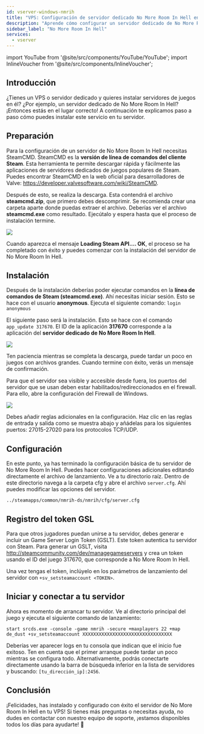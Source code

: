 ```yaml
---
id: vserver-windows-nmrih
title: "VPS: Configuración de servidor dedicado No More Room In Hell en Windows"
description: "Aprende cómo configurar un servidor dedicado de No More Room In Hell en tu VPS o servidor dedicado de forma rápida y eficiente → Aprende más ahora"
sidebar_label: "No More Room In Hell"
services:
  - vserver
---
```


import YouTube from '@site/src/components/YouTube/YouTube';
import InlineVoucher from '@site/src/components/InlineVoucher';

## Introducción
¿Tienes un VPS o servidor dedicado y quieres instalar servidores de juegos en él? ¿Por ejemplo, un servidor dedicado de No More Room In Hell? ¡Entonces estás en el lugar correcto! A continuación te explicamos paso a paso cómo puedes instalar este servicio en tu servidor.

<InlineVoucher />

## Preparación

Para la configuración de un servidor de No More Room In Hell necesitas SteamCMD. SteamCMD es la **versión de línea de comandos del cliente Steam**. Esta herramienta te permite descargar rápida y fácilmente las aplicaciones de servidores dedicados de juegos populares de Steam. Puedes encontrar SteamCMD en la web oficial para desarrolladores de Valve: https://developer.valvesoftware.com/wiki/SteamCMD. 

Después de esto, se realiza la descarga. Esta contendrá el archivo **steamcmd.zip**, que primero debes descomprimir. Se recomienda crear una carpeta aparte donde puedas extraer el archivo. Deberías ver el archivo **steamcmd.exe** como resultado. Ejecútalo y espera hasta que el proceso de instalación termine.

![](https://screensaver01.zap-hosting.com/index.php/s/7Hib2ZgaYWTsRNE/preview)

Cuando aparezca el mensaje **Loading Steam API.... OK**, el proceso se ha completado con éxito y puedes comenzar con la instalación del servidor de No More Room In Hell.



## Instalación

Después de la instalación deberías poder ejecutar comandos en la **línea de comandos de Steam (steamcmd.exe)**. Ahí necesitas iniciar sesión. Esto se hace con el usuario **anonymous**. Ejecuta el siguiente comando: `login anonymous`

El siguiente paso será la instalación. Esto se hace con el comando `app_update 317670`. El ID de la aplicación **317670** corresponde a la aplicación del **servidor dedicado de No More Room In Hell**.

![](https://screensaver01.zap-hosting.com/index.php/s/cgMfJdL5DNNxjrf/preview)

Ten paciencia mientras se completa la descarga, puede tardar un poco en juegos con archivos grandes. Cuando termine con éxito, verás un mensaje de confirmación.

Para que el servidor sea visible y accesible desde fuera, los puertos del servidor que se usan deben estar habilitados/redireccionados en el firewall. Para ello, abre la configuración del Firewall de Windows.

![](https://screensaver01.zap-hosting.com/index.php/s/EM32i73TLcn32Mc/preview)

Debes añadir reglas adicionales en la configuración. Haz clic en las reglas de entrada y salida como se muestra abajo y añádelas para los siguientes puertos: 27015-27020 para los protocolos TCP/UDP.



## Configuración

En este punto, ya has terminado la configuración básica de tu servidor de No More Room In Hell. Puedes hacer configuraciones adicionales editando directamente el archivo de lanzamiento. Ve a tu directorio raíz. Dentro de este directorio navega a la carpeta cfg y abre el archivo `server.cfg`. Ahí puedes modificar las opciones del servidor.

```
../steamapps/common/nmrih-ds/nmrih/cfg/server.cfg
```

## Registro del token GSL

Para que otros jugadores puedan unirse a tu servidor, debes generar e incluir un Game Server Login Token (GSLT). Este token autentica tu servidor con Steam. Para generar un GSLT, visita http://steamcommunity.com/dev/managegameservers y crea un token usando el ID del juego 317670, que corresponde a No More Room In Hell.

Una vez tengas el token, inclúyelo en los parámetros de lanzamiento del servidor con `+sv_setsteamaccount <TOKEN>`. 



## Iniciar y conectar a tu servidor

Ahora es momento de arrancar tu servidor. Ve al directorio principal del juego y ejecuta el siguiente comando de lanzamiento:

```
start srcds.exe -console -game nmrih -secure +maxplayers 22 +map de_dust +sv_setsteamaccount XXXXXXXXXXXXXXXXXXXXXXXXXXXXXXXXX
```

Deberías ver aparecer logs en tu consola que indican que el inicio fue exitoso. Ten en cuenta que el primer arranque puede tardar un poco mientras se configura todo. Alternativamente, podrás conectarte directamente usando la barra de búsqueda inferior en la lista de servidores y buscando: `[tu_dirección_ip]:2456`.


## Conclusión

¡Felicidades, has instalado y configurado con éxito el servidor de No More Room In Hell en tu VPS! Si tienes más preguntas o necesitas ayuda, no dudes en contactar con nuestro equipo de soporte, ¡estamos disponibles todos los días para ayudarte! 🙂

<InlineVoucher />